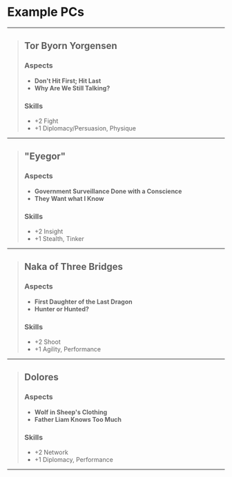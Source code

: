 # Example PCs

---

> ## Tor Byorn Yorgensen
>
> ### Aspects
>
> - **Don't Hit First; Hit Last**
> - **Why Are We Still Talking?**
>
> ### Skills
>
> - +2 Fight
> - +1 Diplomacy/Persuasion, Physique

---

> ## "Eyegor"
>
> ### Aspects
>
> - **Government Surveillance Done with a Conscience**
> - **They Want what I Know**
>
> ### Skills
>
> - +2 Insight
> - +1 Stealth, Tinker

---

> ## Naka of Three Bridges
>
> ### Aspects
>
> - **First Daughter of the Last Dragon**
> - **Hunter or Hunted?**
>
> ### Skills
>
> - +2 Shoot
> - +1 Agility, Performance

---

> ## Dolores
>
> ### Aspects
>
> - **Wolf in Sheep's Clothing**
> - **Father Liam Knows Too Much**
>
> ### Skills
>
> - +2 Network
> - +1 Diplomacy, Performance

---
